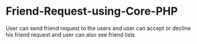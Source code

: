 # Friend-Request-using-Core-PHP
User can send friend request to the users and user can accept or decline his friend request and user can also see friend lists
